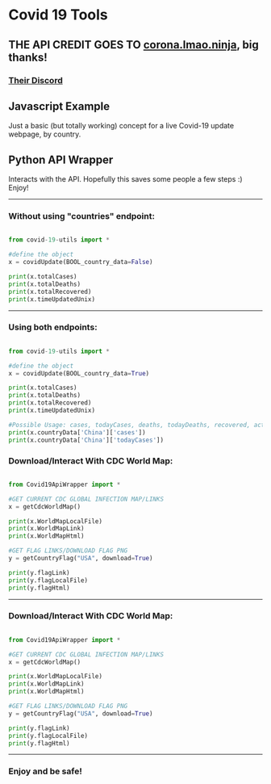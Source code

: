 # Covid 19 Tools

## THE API CREDIT GOES TO [corona.lmao.ninja](https://github.com/NovelCOVID/API), big thanks!
### [Their Discord](https://discordapp.com/invite/EvbMshU)

## Javascript Example
Just a basic (but totally working) concept for a live Covid-19 update webpage, by country.

## Python API Wrapper
Interacts with the API.
Hopefully this saves some people a few steps :)
Enjoy!

-------

### Without using "countries" endpoint:

```py

from covid-19-utils import *

#define the object
x = covidUpdate(BOOL_country_data=False)

print(x.totalCases)
print(x.totalDeaths)
print(x.totalRecovered)
print(x.timeUpdatedUnix)
```
-------

### Using both endpoints:
```py

from covid-19-utils import *

#define the object
x = covidUpdate(BOOL_country_data=True)

print(x.totalCases)
print(x.totalDeaths)
print(x.totalRecovered)
print(x.timeUpdatedUnix)

#Possible Usage: cases, todayCases, deaths, todayDeaths, recovered, active, critical, casesPerOneMillion
print(x.countryData['China']['cases'])
print(x.countryData['China']['todayCases'])

```
### Download/Interact With CDC World Map:
```py

from Covid19ApiWrapper import *

#GET CURRENT CDC GLOBAL INFECTION MAP/LINKS
x = getCdcWorldMap()

print(x.WorldMapLocalFile)
print(x.WorldMapLink)
print(x.WorldMapHtml)

#GET FLAG LINKS/DOWNLOAD FLAG PNG
y = getCountryFlag("USA", download=True)

print(y.flagLink)
print(y.flagLocalFile)
print(y.flagHtml)


```
-------
### Download/Interact With CDC World Map:
```py

from Covid19ApiWrapper import *

#GET CURRENT CDC GLOBAL INFECTION MAP/LINKS
x = getCdcWorldMap()

print(x.WorldMapLocalFile)
print(x.WorldMapLink)
print(x.WorldMapHtml)

#GET FLAG LINKS/DOWNLOAD FLAG PNG
y = getCountryFlag("USA", download=True)

print(y.flagLink)
print(y.flagLocalFile)
print(y.flagHtml)

```
-------
### Enjoy and be safe!

